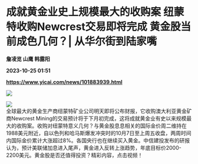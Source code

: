 # 成就黄金业史上规模最大的收购案 纽蒙特收购Newcrest交易即将完成 黄金股当前成色几何？| 从华尔街到陆家嘴
**詹凌览 山鹰 韩露阳**

**2023-10-25 01:51**

**https://www.yicai.com/news/101883939.html**

![](https://imgcdn.yicai.com/uppics/slides/2023/10/f84e1812fa9918cbeefacda7c13112cb.jpg)

![](https://imgcdn.yicai.com/uppics/images/2023/10/15704e134c37f0bf01c63807252c7253.jpg)  
全球最大的黄金生产商纽蒙特矿业公司明天即将公布财报，它收购澳大利亚黄金矿商Newcrest Mining的交易预计将于下月初完成，这将成就黄金业有史以来规模最大的收购案。收购对纽蒙特意义几何？与黄金股息息相关的国际金价周二维持在1988美元附近，自以色列和哈马斯爆发冲突时的10月7日至上周五收盘，两周时间内国际金价累计大涨超过8%。各国央行也在继续买入黄金。中信建投发布的研报认为，预计美联储加息进入尾声，黄金进入反转上涨趋势，年底目标价2000-2200美元。黄金股是否还值得投资？精彩内容，点击视频！